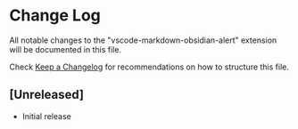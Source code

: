 # Change Log

All notable changes to the "vscode-markdown-obsidian-alert" extension will be documented in this file.

Check [Keep a Changelog](http://keepachangelog.com/) for recommendations on how to structure this file.

## [Unreleased]

- Initial release
